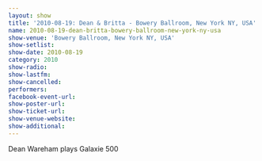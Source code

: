 ```yaml
---
layout: show
title: '2010-08-19: Dean & Britta - Bowery Ballroom, New York NY, USA'
name: 2010-08-19-dean-britta-bowery-ballroom-new-york-ny-usa
show-venue: 'Bowery Ballroom, New York NY, USA'
show-setlist: 
show-date: 2010-08-19
category: 2010
show-radio: 
show-lastfm: 
show-cancelled: 
performers: 
facebook-event-url: 
show-poster-url: 
show-ticket-url: 
show-venue-website: 
show-additional: 
---
```


Dean Wareham plays Galaxie 500